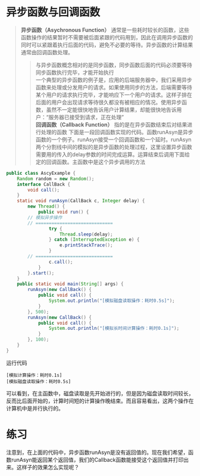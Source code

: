# 异步函数与回调函数
> **异步函数（Asychronous Function）** 通常是一些耗时较长的函数，这些函数操作的结果暂时不需要被后面紧跟的代码用到，因此在调用异步函数的同时可以紧跟着执行后面的代码，避免不必要的等待。异步函数的计算结果通常由回调函数处理。  
> > 与异步函数概念相对的是同步函数，同步函数后面的代码必须要等待同步函数执行完毕，才能开始执行  
> > 一个典型的异步函数的例子是，应用的后端服务器中，我们采用异步函数来处理或分发用户的请求。如果使用同步的方法，后端需要等待某个用户的请求执行完毕，才能响应下一个用户的请求。这样子排在后面的用户会出现请求等待很久都没有被相应的情况。使用异步函数，虽然不一定能很快地告诉用户计算结果，却能很快地告诉用户：“服务器已接受到请求，正在处理”  
> **回调函数（Callback Function）** 指的是在异步函数结束后对结果进行处理的函数
下面是一段回调函数实现的代码。函数runAsyn是异步函数的一个例子。runAsyn接受一个回调函数和一个延时。runAsyn两个分割线中间的模拟的是异步函数的处理过程，这里设置异步函数需要用的传入的delay参数的时间完成运算。运算结束后调用下面给定的回调函数。主函数中是这个异步调用的方法  
```java
public class AscyExample {
	Random random = new Random(); 
	interface CallBack {
		void call();
	}
	static void runAsyn(CallBack c, Integer delay) {
		new Thread() {
			public void run() {
        // 模拟异步操作
        // =============================
				try {
					Thread.sleep(delay);
				} catch (InterruptedException e) {
					e.printStackTrace();
				}
        // =============================
				c.call();
			}
		}.start();
	}
	public static void main(String[] args) {
		runAsyn(new CallBack() {
			public void call() {
				System.out.println("[模拟磁盘读取操作：耗时0.5s]");
			}
		}, 500);
		runAsyn(new CallBack() {
			public void call() {
				System.out.println("[模拟长时间计算操作：耗时0.1s]");
			}
		}, 100);
	}
}
```
运行代码
```
[模拟计算操作：耗时0.1s]
[模拟磁盘读取操作：耗时0.5s]
```
可以看到，在主函数中，磁盘读取是先开始进行的，但是因为磁盘读取时间较长，反而比后面开始的，计算时间短的计算操作晚结束。而且容易看出，这两个操作在计算机中是并行执行的。

# 练习
注意到，在上面的代码中，异步函数runAsyn是没有返回值的。现在我们希望，函数runAsyn能返回某个返回值，我们的Callback函数能接受这个返回值并打印出来。这样子的效果怎么实现呢？